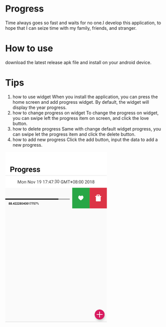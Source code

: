 # Progress
Time always goes so fast and waits for no one.I develop this application, to hope that I can seize time with my family,
friends, and stranger.
# How to use
download the latest release apk file and install on your android device.
# Tips
1. how to use widget
When you install the application, you can press the home screen and add progress widget. By default, the widget will
display the year progress.
2. how to change progress on widget
To change the progress on widget, you can swipe left the progress item on screen, and click the love button.
3. how to delete progress
Same with change default widget progress, you can swipe let the progress item and click the delete button.
4. how to add new progress
Click the add button, input the data to add a new progress.

![application main screen](./imgs/main.png)
